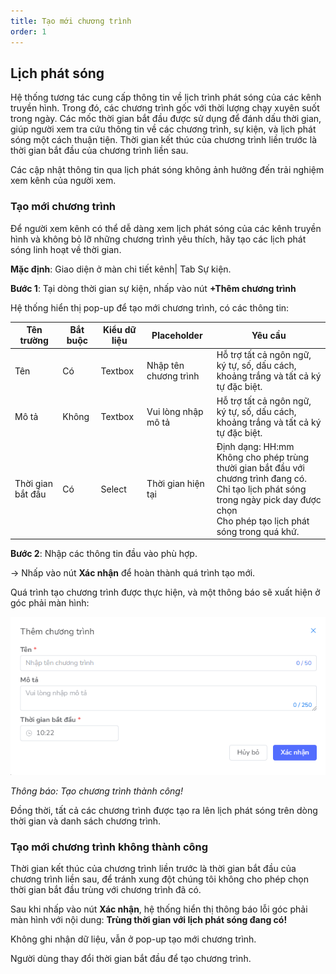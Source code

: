```yaml
---
title: Tạo mới chương trình
order: 1
---
```

## Lịch phát sóng 
Hệ thống tương tác cung cấp thông tin về lịch trình phát sóng của các kênh truyền hình. Trong đó, các chương trình gốc với thời lượng chạy xuyên suốt trong ngày. Các mốc thời gian bắt đầu được sử dụng để đánh dấu thời gian, giúp người xem tra cứu thông tin về các chương trình, sự kiện, và lịch phát sóng một cách thuận tiện. Thời gian kết thúc của chương trình liền trước là thời gian bắt đầu của chương trình liền sau. 

Các cập nhật thông tin qua lịch phát sóng không ảnh hưởng đến trải nghiệm xem kênh của người xem.

### Tạo mới chương trình
Để người xem kênh có thể dễ dàng xem lịch phát sóng của các kênh truyền hình và không bỏ lỡ những chương trình yêu thích, hãy tạo các lịch phát sóng linh hoạt về thời gian.

**Mặc định**: Giao diện ở màn chi tiết kênh| Tab Sự kiện.

**Bước 1**: Tại dòng thời gian sự kiện, nhấp vào nút **+Thêm chương trình**

Hệ thống hiển thị pop-up để tạo mới chương trình, có các thông tin:

| **Tên trường**    | **Bắt buộc** | **Kiểu dữ liệu** | **Placeholder**       | **Yêu cầu**                                                  |
| ----------------- | ------------ | ---------------- | --------------------- | ------------------------------------------------------------ |
| Tên               | Có           | Textbox          | Nhập tên chương trình | Hỗ trợ tất cả ngôn ngữ, ký tự, số, dấu cách, khoảng trắng và tất cả ký tự đặc biệt. |
| Mô tả             | Không        | Textbox          | Vui lòng nhập mô tả   | Hỗ trợ tất cả ngôn ngữ, ký tự, số, dấu cách, khoảng trắng và tất cả ký tự đặc biệt. |
| Thời gian bắt đầu | Có           | Select           | Thời gian hiện tại    | Định dạng: HH:mm<br />Không cho phép trùng thười gian bắt đầu với chương trình đang có.<br />Chỉ tạo lịch phát sóng trong ngày pick day được chọn <br />Cho phép tạo lịch phát sóng trong quá khứ. |

**Bước 2**: Nhập các thông tin đầu vào phù hợp.

→ Nhấp vào nút **Xác nhận** để hoàn thành quá trình tạo mới.

Quá trình tạo chương trình được thực hiện, và một thông báo sẽ xuất hiện ở góc phải màn hình:

![](/docs/images/lrm/pop-up/create-epg.png)

*Thông báo: Tạo chương trình thành công!*

Đồng thời, tất cả các chương trình được tạo ra lên lịch phát sóng trên dòng thời gian và danh sách chương trình.

### Tạo mới chương trình không thành công
Thời gian kết thúc của chương trình liền trước là thời gian bắt đầu của chương trình liền sau, để tránh xung đột chúng tôi không cho phép chọn thời gian bắt đầu trùng với chương trình đã có.

Sau khi nhấp vào nút **Xác nhận**, hệ thống hiển thị thông báo lỗi góc phải màn hình với nội dung: **Trùng thời gian với lịch phát sóng đang có!**

Không ghi nhận dữ liệu, vẫn ở pop-up tạo mới chương trình.

Người dùng thay đổi thời gian bắt đầu để tạo chương trình.